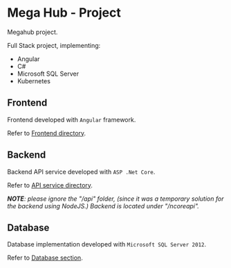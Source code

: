 # Mega Hub - Project

Megahub project.

Full Stack project, implementing:
- Angular
- C#
- Microsoft SQL Server
- Kubernetes


## Frontend

Frontend developed with `Angular` framework.

Refer to [Frontend directory](client/README.md).


## Backend

Backend API service developed with `ASP .Net Core`.

Refer to [API service directory](/ncoreapi/README.md).

*__NOTE__: please ignore the "/api" folder, (since it was a temporary solution for the backend using NodeJS.) Backend is located under "/ncoreapi".*

## Database

Database implementation developed with `Microsoft SQL Server 2012`.

Refer to [Database section](/ncoreapi/README.md).

